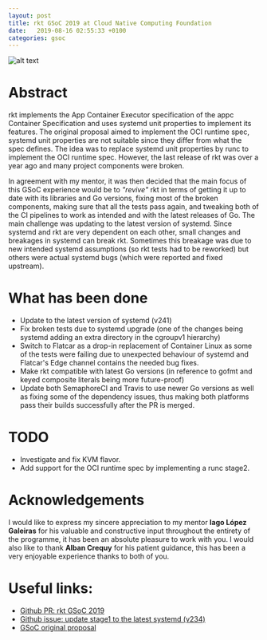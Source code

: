 ```yaml
---
layout: post
title: rkt GSoC 2019 at Cloud Native Computing Foundation
date:   2019-08-16 02:55:33 +0100
categories: gsoc
---
```

![alt text](https://github.com/apg258/apg258.github.io/raw/master/images/gsoc.png)

# Abstract
rkt implements the App Container Executor specification of the appc Container Specification and uses systemd unit properties to implement its features. The original proposal aimed to implement the OCI runtime spec, systemd unit properties are not suitable since they differ from what the spec defines. The idea was to replace systemd unit properties by runc to implement the OCI runtime spec. However, the last release of rkt was over a year ago and many project components were broken. 

In agreement with my mentor, it was then decided that the main focus of this GSoC experience would be to _"revive"_ rkt in terms of getting it up to date with its libraries and Go versions, fixing most of the broken components, making sure that all the tests pass again, and tweaking both of the CI pipelines to work as intended and with the latest releases of Go. The main challenge was updating to the latest version of systemd. Since systemd and rkt are very dependent on each other, small changes and breakages in systemd can break rkt. Sometimes this breakage was due to new intended systemd assumptions (so rkt tests had to be reworked) but others were actual systemd bugs (which were reported and fixed upstream).


# What has been done
* Update to the latest version of systemd (v241)
* Fix broken tests due to systemd upgrade (one of the changes being systemd adding an extra directory in the cgroupv1 hierarchy)
* Switch to Flatcar as a drop-in replacement of Container Linux as some of the tests were failing due to unexpected behaviour of systemd and Flatcar's Edge channel contains the needed bug fixes.
* Make rkt compatible with latest Go versions (in reference to gofmt and keyed composite literals being more future-proof)
* Update both SemaphoreCI and Travis to use newer Go versions as well as fixing some of the dependency issues, thus making both platforms pass their builds successfully after the PR is merged.


# TODO
* Investigate and fix KVM flavor.
* Add support for the OCI runtime spec by implementing a runc stage2.


# Acknowledgements
I  would  like  to  express my  sincere  appreciation to my mentor **Iago López Galeiras** for his valuable and constructive input throughout the entirety of the programme, it has been an absolute pleasure to work with you. I would also like to thank **Alban Crequy** for his patient guidance, this has been a very enjoyable experience thanks to both of you.


# Useful links:
* [Github PR: rkt GSoC 2019][gsoc-pr]
* [Github issue: update stage1 to the latest systemd (v234)][systemd-issue]
* [GSoC original proposal][gsoc-proposal]


[gsoc-pr]: https://github.com/rkt/rkt/pull/4002
[systemd-issue]: https://github.com/rkt/rkt/issues/3790
[gsoc-proposal]: https://summerofcode.withgoogle.com/projects/#6025059808837632
